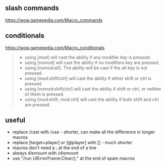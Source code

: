 
## slash commands
https://wow.gamepedia.com/Macro_commands

## conditionals
https://wow.gamepedia.com/Macro_conditionals

> * using [mod] will cast the ability if any modifier key is pressed.
> * using [nomod] will cast the ability if no modifiers key are pressed.
> * using [nomod:alt]. The ability will be cast if the alt key is not pressed.
> * using [mod:shift/ctrl] will cast the ability if either shift or ctrl is pressed.
> * using [nomod:shift/ctrl] will cast the ability if shift or ctrl, or neither of them is pressed.
> * using [mod:shift, mod:ctrl] will cast the ability if both shift and ctrl are pressed.

## useful
* replace /cast with /use - shorter, can make all the difference in longer macros
* replace [target=player] or [@player] with [] - much shorter
* macros don't need a ; at the end of a line
* always dismount with /dismount
* use "/run UIErrorFrame:Clear();" at the end of spam macros 
